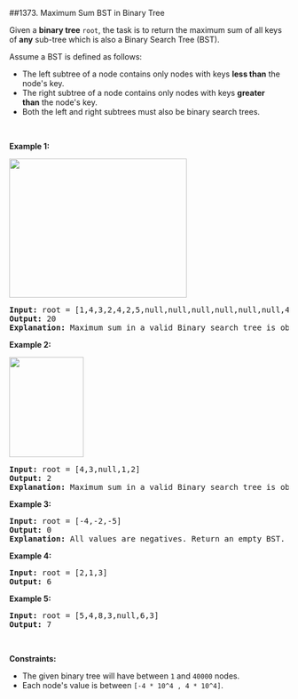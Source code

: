 ##1373. Maximum Sum BST in Binary Tree
<p>Given a <strong>binary tree</strong> <code>root</code>, the task is to return the maximum sum of all keys of <strong>any</strong>&nbsp;sub-tree which is also a Binary Search Tree (BST).</p>

<p>Assume a BST is defined as follows:</p>

<ul>
	<li>The left subtree of a node contains only nodes with keys&nbsp;<strong>less than</strong>&nbsp;the node&#39;s key.</li>
	<li>The right subtree of a node contains only nodes with keys&nbsp;<strong>greater than</strong>&nbsp;the node&#39;s key.</li>
	<li>Both the left and right subtrees must also be binary search trees.</li>
</ul>

<p>&nbsp;</p>
<p><strong>Example 1:</strong></p>

<p><img alt="" src="https://assets.leetcode.com/uploads/2020/01/30/sample_1_1709.png" style="width: 320px; height: 250px;" /></p>

<pre>
<strong>Input:</strong> root = [1,4,3,2,4,2,5,null,null,null,null,null,null,4,6]
<strong>Output:</strong> 20
<strong>Explanation:</strong> Maximum sum in a valid Binary search tree is obtained in root node with key equal to 3.
</pre>

<p><strong>Example 2:</strong></p>

<p><img alt="" src="https://assets.leetcode.com/uploads/2020/01/30/sample_2_1709.png" style="width: 134px; height: 180px;" /></p>

<pre>
<strong>Input:</strong> root = [4,3,null,1,2]
<strong>Output:</strong> 2
<strong>Explanation:</strong> Maximum sum in a valid Binary search tree is obtained in a single root node with key equal to 2.
</pre>

<p><strong>Example 3:</strong></p>

<pre>
<strong>Input:</strong> root = [-4,-2,-5]
<strong>Output:</strong> 0
<strong>Explanation:</strong> All values are negatives. Return an empty BST.
</pre>

<p><strong>Example 4:</strong></p>

<pre>
<strong>Input:</strong> root = [2,1,3]
<strong>Output:</strong> 6
</pre>

<p><strong>Example 5:</strong></p>

<pre>
<strong>Input:</strong> root = [5,4,8,3,null,6,3]
<strong>Output:</strong> 7
</pre>

<p>&nbsp;</p>
<p><strong>Constraints:</strong></p>

<ul>
	<li>The&nbsp;given binary tree will have between&nbsp;<code>1</code>&nbsp;and&nbsp;<code>40000</code>&nbsp;nodes.</li>
	<li>Each node&#39;s value is between <code>[-4 * 10^4&nbsp;, 4 * 10^4]</code>.</li>
</ul>
